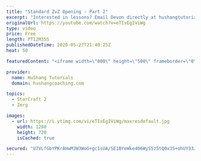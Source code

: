 ```yaml
---
title: "Standard ZvZ Opening - Part 2"
excerpt: "Interested in lessons? Email Devon directly at hushangtutorials@outlook.com ------------------------------------------------------------------------------------------------------- Want to support HuShang Tutorials directly? Patreon is a website where you can contribute a monthly donation that will help"
originalUrl: https://youtube.com/watch?v=eTIxEgIViWg
type: video
price: Free
length: PT12M35S
publishedDateTime: 2020-05-27T21:40:25Z
heat: 50

featuredContent: "<iframe width=\"800\" height=\"500\" frameborder=\"0\" src=\"https://www.youtube.com/embed/eTIxEgIViWg\" allow=\"accelerometer; autoplay; encrypted-media; gyroscope; picture-in-picture\" allowfullscreen></iframe>"

provider:
  name: HuShang Tutorials
  domain: hushangcoaching.com

topics:
  - StarCraft 2
  - Zerg

images:
  - url: https://i.ytimg.com/vi/eTIxEgIViWg/maxresdefault.jpg
    width: 1280
    height: 720
    isCached: true

secured: "U7VLfGbYPKrAHwM3W3WoG+gc1sUA/SE1BYeWke406WyS5zStQ0x3S+ohUY33zsoChM9/zOV8r+Pqp7IAGVBq95s0KFoiPINZF/X00K03Lqn4dgTvMflGMJ42zuiicC7pvYNp/fgQo5Uaq52AdaWSiMNwsNCWYmT+4n3c6cB9o3l8bwRevZgzmyeU8rpw5nrIYiQoIumgG8ehbRBMncl51dNqaeqDAET0zvJljb09EZC/RuIitUWajqwIoH0mMWCGvwwHqcsJxkjxISFaX5SewL8NM3PfTdenXPvR1GgBdeoEKO9At79A1VlTo4wQkYQCaPv+xp8FQszrI99aRbbFoSvhkrXtO04E2aXc9bYq6TjqSeTcZvgyqoO5xI5/vSFQ/6eb4PL2F+XG0tuK8AKaGTeLcF+18ZHLhm6OubC5hxs=;SGGz6JZsvztrbXA7kNlRuA=="
---
```


